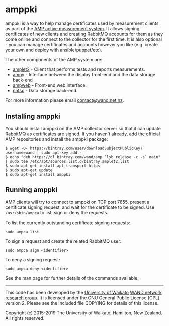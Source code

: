 # amppki

amppki is a way to help manage certificates used by measurement clients
as part of the [AMP active measurement system](http://amp.wand.net.nz).
It allows signing certificates of new clients and creating RabbitMQ
accounts for them as they come online and connect to the collector for
the first time. It is also optional - you can manage certificates and
accounts however you like (e.g. create your own and deploy with
ansible/puppet/etc).

The other components of the AMP system are:
- [amplet2](https://github.com/wanduow/amplet2) - Client that performs tests and reports measurements.
- [ampy](https://github.com/wanduow/ampy) - Interface between the display front-end and the data storage back-end
- [ampweb](https://github.com/wanduow/amp-web) - Front-end web interface.
- [nntsc](https://github.com/wanduow/nntsc) - Data storage back-end.

For more information please email contact@wand.net.nz.


## Installing amppki

You should install amppki on the AMP collector server so that it can update
RabbitMQ as certificates are signed. If you haven't already, add the official
AMP repositories and install the amppki package:

    $ wget -O- https://bintray.com/user/downloadSubjectPublicKey?username=wand | sudo apt-key add -
    $ echo "deb https://dl.bintray.com/wand/amp `lsb_release -c -s` main" | sudo tee /etc/apt/sources.list.d/bintray.amplet2.list
    $ sudo apt-get install apt-transport-https
    $ sudo apt-get update
    $ sudo apt-get install amppki


## Running amppki

AMP clients will try to connect to amppki on TCP port 7655, present a
certificate signing request, and wait for the certificate to be signed.
Use `/usr/sbin/ampca` to list, sign or deny the requests.

To list the currently outstanding certificate signing requests:

    sudo ampca list

To sign a request and create the related RabbitMQ user:

    sudo ampca sign <identifier>

To deny a signing request:

    sudo ampca deny <identifier>

See the man page for further details of the commands available.

----

This code has been developed by the
[University of Waikato](http://www.waikato.ac.nz)
[WAND network research group](http://www.wand.net.nz).
It is licensed under the GNU General Public License (GPL) version 2. Please
see the included file COPYING for details of this license.

Copyright (c) 2015-2019 The University of Waikato, Hamilton, New Zealand.
All rights reserved.
